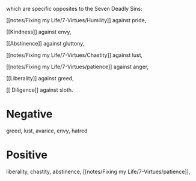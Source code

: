 which are specific opposites to the Seven Deadly Sins: 

[[notes/Fixing my Life/7-Virtues/Humility]] against pride, 

[[Kindness]] against envy, 

[[Abstinence]] against gluttony,

[[notes/Fixing my Life/7-Virtues/Chastity]] against lust, 

[[notes/Fixing my Life/7-Virtues/patience]] against anger, 

[[Liberality]] against greed, 

[[ Diligence]] against sloth.


# Negative
greed, lust, avarice, envy, hatred

# Positive
liberality, chastity, abstinence, [[notes/Fixing my Life/7-Virtues/patience]], 
